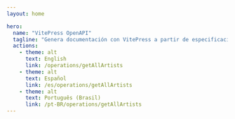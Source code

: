 ```yaml
---
layout: home

hero:
  name: "VitePress OpenAPI"
  tagline: "Genera documentación con VitePress a partir de especificaciones OpenAPI."
  actions:
    - theme: alt
      text: English
      link: /operations/getAllArtists
    - theme: alt
      text: Español
      link: /es/operations/getAllArtists
    - theme: alt
      text: Português (Brasil)
      link: /pt-BR/operations/getAllArtists
---
```

